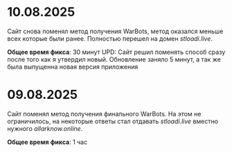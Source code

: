 # 10.08.2025
Сайт снова поменял метод получения WarBots, метод оказался меньше всех которые были ранее. Полностью перешел на домен *stloadi.live*.

**Общее время фикса**: 30 минут
UPD: Сайт решил поменять способ сразу после того как я утвердил новый. Обновление заняло 5 минут, а так же была выпущенна новая версия приложения

# 09.08.2025
Сайт поменял метод получения финального WarBots. На этом не ограничилось, на некоторые ответы стал отдавать *stloadi.live* вместно нужного *allarknow.online*.

**Общее время фикса**: 1 час
